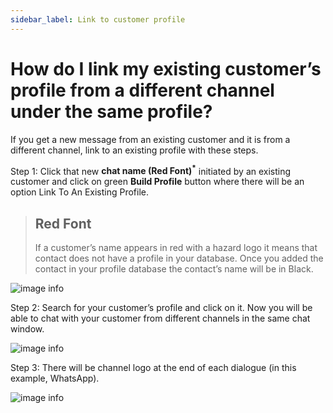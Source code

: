 ```yaml
---
sidebar_label: Link to customer profile
---
```

# How do I link my existing customer’s profile from a different channel under the same profile?

If you get a new message from an existing customer and it is from a different channel, link to an existing profile with these steps.

Step 1: Click that new **chat name (Red Font)<sup>*</sup>** initiated by an existing customer and click on green **Build Profile** button where there will be an option Link To An Existing Profile.

>## Red Font
> If a customer’s name appears in red with a hazard logo it means that contact does not have a profile in your database. Once you added the contact in your profile database the contact’s name will be in Black.

![image info](../../../static/img/q6/step1.jpg)


Step 2: Search for your customer’s profile and click on it. Now you will be able to chat with your customer from different channels in the same chat window.

![image info](../../../static/img/q6/step2.jpg)

Step 3: There will be channel logo at the end of each dialogue (in this example, WhatsApp).

![image info](../../../static/img/q6/step3.jpg)

